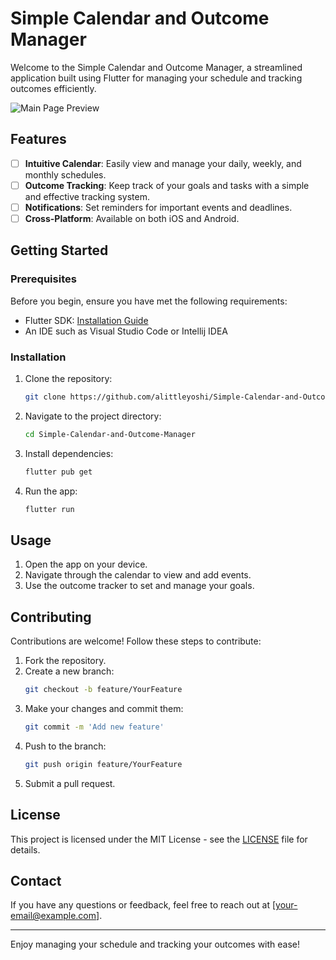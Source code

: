 # Simple Calendar and Outcome Manager

Welcome to the Simple Calendar and Outcome Manager, a streamlined application built using Flutter for managing your schedule and tracking outcomes efficiently.

![Main Page Preview](https://github.com/user-attachments/assets/65886888-2402-4024-8968-378a733e0b11)

## Features

- [ ] **Intuitive Calendar**: Easily view and manage your daily, weekly, and monthly schedules.
- [ ] **Outcome Tracking**: Keep track of your goals and tasks with a simple and effective tracking system.
- [ ] **Notifications**: Set reminders for important events and deadlines.
- [ ] **Cross-Platform**: Available on both iOS and Android.

## Getting Started

### Prerequisites

Before you begin, ensure you have met the following requirements:

- Flutter SDK: [Installation Guide](https://flutter.dev/docs/get-started/install)
- An IDE such as Visual Studio Code or Intellij IDEA

### Installation

1. Clone the repository:
   ```sh
   git clone https://github.com/alittleyoshi/Simple-Calendar-and-Outcome-Manager.git
   ```
2. Navigate to the project directory:
   ```sh
   cd Simple-Calendar-and-Outcome-Manager
   ```
3. Install dependencies:
   ```sh
   flutter pub get
   ```
4. Run the app:
   ```sh
   flutter run
   ```

## Usage

1. Open the app on your device.
2. Navigate through the calendar to view and add events.
3. Use the outcome tracker to set and manage your goals.

## Contributing

Contributions are welcome! Follow these steps to contribute:

1. Fork the repository.
2. Create a new branch:
   ```sh
   git checkout -b feature/YourFeature
   ```
3. Make your changes and commit them:
   ```sh
   git commit -m 'Add new feature'
   ```
4. Push to the branch:
   ```sh
   git push origin feature/YourFeature
   ```
5. Submit a pull request.

## License

This project is licensed under the MIT License - see the [LICENSE](LICENSE) file for details.

## Contact

If you have any questions or feedback, feel free to reach out at [your-email@example.com].

---

Enjoy managing your schedule and tracking your outcomes with ease!
